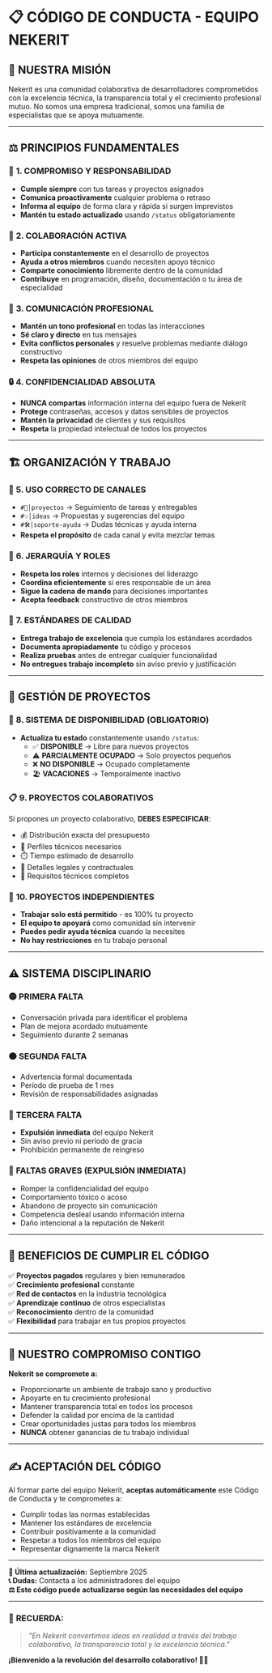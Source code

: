 # 📋 CÓDIGO DE CONDUCTA - EQUIPO NEKERIT

## 🎯 **NUESTRA MISIÓN**
Nekerit es una comunidad colaborativa de desarrolladores comprometidos con la excelencia técnica, la transparencia total y el crecimiento profesional mutuo. No somos una empresa tradicional, somos una familia de especialistas que se apoya mutuamente.

---

## ⚖️ **PRINCIPIOS FUNDAMENTALES**

### 🤝 **1. COMPROMISO Y RESPONSABILIDAD**
- **Cumple siempre** con tus tareas y proyectos asignados
- **Comunica proactivamente** cualquier problema o retraso
- **Informa al equipo** de forma clara y rápida si surgen imprevistos
- **Mantén tu estado actualizado** usando `/status` obligatoriamente

### 🌟 **2. COLABORACIÓN ACTIVA**
- **Participa constantemente** en el desarrollo de proyectos
- **Ayuda a otros miembros** cuando necesiten apoyo técnico
- **Comparte conocimiento** libremente dentro de la comunidad
- **Contribuye** en programación, diseño, documentación o tu área de especialidad

### 💬 **3. COMUNICACIÓN PROFESIONAL**
- **Mantén un tono profesional** en todas las interacciones
- **Sé claro y directo** en tus mensajes
- **Evita conflictos personales** y resuelve problemas mediante diálogo constructivo
- **Respeta las opiniones** de otros miembros del equipo

### 🔒 **4. CONFIDENCIALIDAD ABSOLUTA**
- **NUNCA compartas** información interna del equipo fuera de Nekerit
- **Protege** contraseñas, accesos y datos sensibles de proyectos
- **Mantén la privacidad** de clientes y sus requisitos
- **Respeta** la propiedad intelectual de todos los proyectos

---

## 🏗️ **ORGANIZACIÓN Y TRABAJO**

### 📢 **5. USO CORRECTO DE CANALES**
- `#📌│proyectos` → Seguimiento de tareas y entregables
- `#💡│ideas` → Propuestas y sugerencias del equipo
- `#🛠️│soporte-ayuda` → Dudas técnicas y ayuda interna
- **Respeta el propósito** de cada canal y evita mezclar temas

### 👥 **6. JERARQUÍA Y ROLES**
- **Respeta los roles** internos y decisiones del liderazgo
- **Coordina eficientemente** si eres responsable de un área
- **Sigue la cadena de mando** para decisiones importantes
- **Acepta feedback** constructivo de otros miembros

### 🎯 **7. ESTÁNDARES DE CALIDAD**
- **Entrega trabajo de excelencia** que cumpla los estándares acordados
- **Documenta apropiadamente** tu código y procesos
- **Realiza pruebas** antes de entregar cualquier funcionalidad
- **No entregues trabajo incompleto** sin aviso previo y justificación

---

## 💼 **GESTIÓN DE PROYECTOS**

### 🔄 **8. SISTEMA DE DISPONIBILIDAD (OBLIGATORIO)**
- **Actualiza tu estado** constantemente usando `/status`:
  - ✅ **DISPONIBLE** → Libre para nuevos proyectos
  - ⚠️ **PARCIALMENTE OCUPADO** → Solo proyectos pequeños
  - ❌ **NO DISPONIBLE** → Ocupado completamente
  - 🏖️ **VACACIONES** → Temporalmente inactivo

### 📋 **9. PROYECTOS COLABORATIVOS**
Si propones un proyecto colaborativo, **DEBES ESPECIFICAR**:
- 💰 Distribución exacta del presupuesto
- 👥 Perfiles técnicos necesarios
- ⏱️ Tiempo estimado de desarrollo
- 📄 Detalles legales y contractuales
- 🎯 Requisitos técnicos completos

### 🤲 **10. PROYECTOS INDEPENDIENTES**
- **Trabajar solo está permitido** - es 100% tu proyecto
- **El equipo te apoyará** como comunidad sin intervenir
- **Puedes pedir ayuda técnica** cuando la necesites
- **No hay restricciones** en tu trabajo personal

---

## ⚠️ **SISTEMA DISCIPLINARIO**

### 🟡 **PRIMERA FALTA**
- Conversación privada para identificar el problema
- Plan de mejora acordado mutuamente
- Seguimiento durante 2 semanas

### 🟠 **SEGUNDA FALTA**
- Advertencia formal documentada
- Período de prueba de 1 mes
- Revisión de responsabilidades asignadas

### 🔴 **TERCERA FALTA**
- **Expulsión inmediata** del equipo Nekerit
- Sin aviso previo ni período de gracia
- Prohibición permanente de reingreso

### 📝 **FALTAS GRAVES (EXPULSIÓN INMEDIATA)**
- Romper la confidencialidad del equipo
- Comportamiento tóxico o acoso
- Abandono de proyecto sin comunicación
- Competencia desleal usando información interna
- Daño intencional a la reputación de Nekerit

---

## 🌟 **BENEFICIOS DE CUMPLIR EL CÓDIGO**

✅ **Proyectos pagados** regulares y bien remunerados  
✅ **Crecimiento profesional** constante  
✅ **Red de contactos** en la industria tecnológica  
✅ **Aprendizaje continuo** de otros especialistas  
✅ **Reconocimiento** dentro de la comunidad  
✅ **Flexibilidad** para trabajar en tus propios proyectos  

---

## 🚀 **NUESTRO COMPROMISO CONTIGO**

**Nekerit se compromete a:**
- Proporcionarte un ambiente de trabajo sano y productivo
- Apoyarte en tu crecimiento profesional
- Mantener transparencia total en todos los procesos
- Defender la calidad por encima de la cantidad
- Crear oportunidades justas para todos los miembros
- **NUNCA** obtener ganancias de tu trabajo individual

---

## ✍️ **ACEPTACIÓN DEL CÓDIGO**

Al formar parte del equipo Nekerit, **aceptas automáticamente** este Código de Conducta y te comprometes a:

- Cumplir todas las normas establecidas
- Mantener los estándares de excelencia
- Contribuir positivamente a la comunidad
- Respetar a todos los miembros del equipo
- Representar dignamente la marca Nekerit

---

**🔄 Última actualización:** Septiembre 2025  
**📞 Dudas:** Contacta a los administradores del equipo  
**⚖️ Este código puede actualizarse según las necesidades del equipo**

---

### 🎯 **RECUERDA:**
> *"En Nekerit convertimos ideas en realidad a través del trabajo colaborativo, la transparencia total y la excelencia técnica."*

**¡Bienvenido a la revolución del desarrollo colaborativo! 🚀✨**